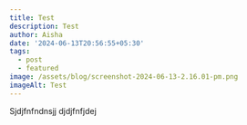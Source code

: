 ```yaml
---
title: Test
description: Test
author: Aisha
date: '2024-06-13T20:56:55+05:30'
tags:
  - post
  - featured
image: /assets/blog/screenshot-2024-06-13-2.16.01-pm.png
imageAlt: Test
---
```

S​jdjfnfndnsjj djdjfnfjdej
